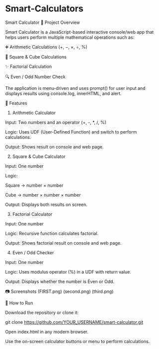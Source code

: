 # Smart-Calculators
Smart Calculator
📌 Project Overview

Smart Calculator is a JavaScript-based interactive console/web app that helps users perform multiple mathematical operations such as:

➕ Arithmetic Calculations (+, −, ×, ÷, %)

🔢 Square & Cube Calculations

✨ Factorial Calculation

🔍 Even / Odd Number Check

The application is menu-driven and uses prompt() for user input and displays results using console.log, innerHTML, and alert.

🧩 Features
1. Arithmetic Calculator

Input: Two numbers and an operator (+, -, *, /, %)

Logic: Uses UDF (User-Defined Function) and switch to perform calculations.

Output: Shows result on console and web page.

2. Square & Cube Calculator

Input: One number

Logic:

Square → number × number

Cube → number × number × number

Output: Displays both results on screen.

3. Factorial Calculator

Input: One number

Logic: Recursive function calculates factorial.

Output: Shows factorial result on console and web page.

4. Even / Odd Checker

Input: One number

Logic: Uses modulus operator (%) in a UDF with return value.

Output: Displays whether the number is Even or Odd.

📷 Screenshots
(FIRST.png)
(second.png)
(third.png)

🚀 How to Run

Download the repository or clone it:

git clone https://github.com/YOUR_USERNAME/smart-calculator.git


Open index.html in any modern browser.

Use the on-screen calculator buttons or menu to perform calculations.

